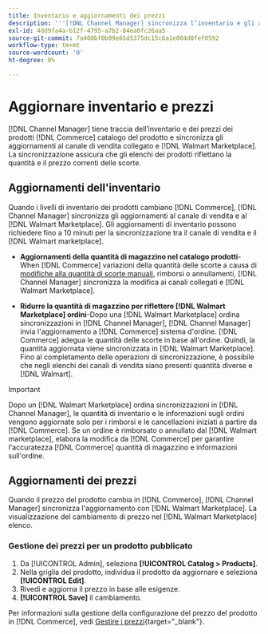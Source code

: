 ```yaml
---
title: Inventario e aggiornamenti dei prezzi
description: '''[!DNL Channel Manager] sincronizza l’inventario e gli aggiornamenti dei prezzi tra Commerce Store e [!DNL Walmart Marketplace] per gestire le operazioni dei canali di vendita dal tuo amministratore Commerce'
exl-id: 4dd9fa4a-b12f-4795-a7b2-84ea0fc26aa5
source-git-commit: 7a400bf0b09e65d5375dc15c6a1e004d0fef0592
workflow-type: tm+mt
source-wordcount: '0'
ht-degree: 0%

---
```


# Aggiornare inventario e prezzi

[!DNL Channel Manager] tiene traccia dell’inventario e dei prezzi dei prodotti [!DNL Commerce] catalogo del prodotto e sincronizza gli aggiornamenti al canale di vendita collegato e [!DNL Walmart Marketplace]. La sincronizzazione assicura che gli elenchi dei prodotti riflettano la quantità e il prezzo correnti delle scorte.

## Aggiornamenti dell&#39;inventario

Quando i livelli di inventario dei prodotti cambiano [!DNL Commerce], [!DNL Channel Manager] sincronizza gli aggiornamenti al canale di vendita e al [!DNL Walmart Marketplace]. Gli aggiornamenti di inventario possono richiedere fino a 10 minuti per la sincronizzazione tra il canale di vendita e il [!DNL Walmart marketplace].

* **Aggiornamenti della quantità di magazzino nel catalogo prodotti**-When [!DNL Commerce] variazioni della quantità delle scorte a causa di [modifiche alla quantità di scorte manuali](https://docs.magento.com/user-guide/catalog/inventory-product-quantity.html), rimborsi o annullamenti, [!DNL Channel Manager] sincronizza la modifica ai canali collegati e [!DNL Walmart Marketplace].

* **Ridurre la quantità di magazzino per riflettere [!DNL Walmart Marketplace] ordini**-Dopo una [!DNL Walmart Marketplace] ordina sincronizzazioni in [!DNL Channel Manager], [!DNL Channel Manager] invia l&#39;aggiornamento a [!DNL Commerce] sistema d&#39;ordine. [!DNL Commerce] adegua le quantità delle scorte in base all&#39;ordine. Quindi, la quantità aggiornata viene sincronizzata in [!DNL Walmart Marketplace]. Fino al completamento delle operazioni di sincronizzazione, è possibile che negli elenchi dei canali di vendita siano presenti quantità diverse e [!DNL Walmart].

>[!IMPORTANT]
>
> Dopo un [!DNL Walmart Marketplace] ordina sincronizzazioni in [!DNL Channel Manager], le quantità di inventario e le informazioni sugli ordini vengono aggiornate solo per i rimborsi e le cancellazioni iniziati a partire da [!DNL Commerce]. Se un ordine è rimborsato o annullato dal [!DNL Walmart marketplace], elabora la modifica da [!DNL Commerce] per garantire l&#39;accuratezza [!DNL Commerce] quantità di magazzino e informazioni sull&#39;ordine.

## Aggiornamenti dei prezzi

Quando il prezzo del prodotto cambia in [!DNL Commerce], [!DNL Channel Manager] sincronizza l&#39;aggiornamento con [!DNL Walmart Marketplace]. La visualizzazione del cambiamento di prezzo nel [!DNL Walmart Marketplace] elenco.

### Gestione dei prezzi per un prodotto pubblicato

1. Da [!UICONTROL Admin], seleziona **[!UICONTROL Catalog > Products]**.
1. Nella griglia del prodotto, individua il prodotto da aggiornare e seleziona **[!UICONTROL Edit]**.
1. Rivedi e aggiorna il prezzo in base alle esigenze.
1. **[!UICONTROL Save]** il cambiamento.

Per informazioni sulla gestione della configurazione del prezzo del prodotto in [!DNL Commerce], vedi [Gestire i prezzi](https://docs.magento.com/user-guide/catalog/pricing.html){target=&quot;_blank&quot;}.
